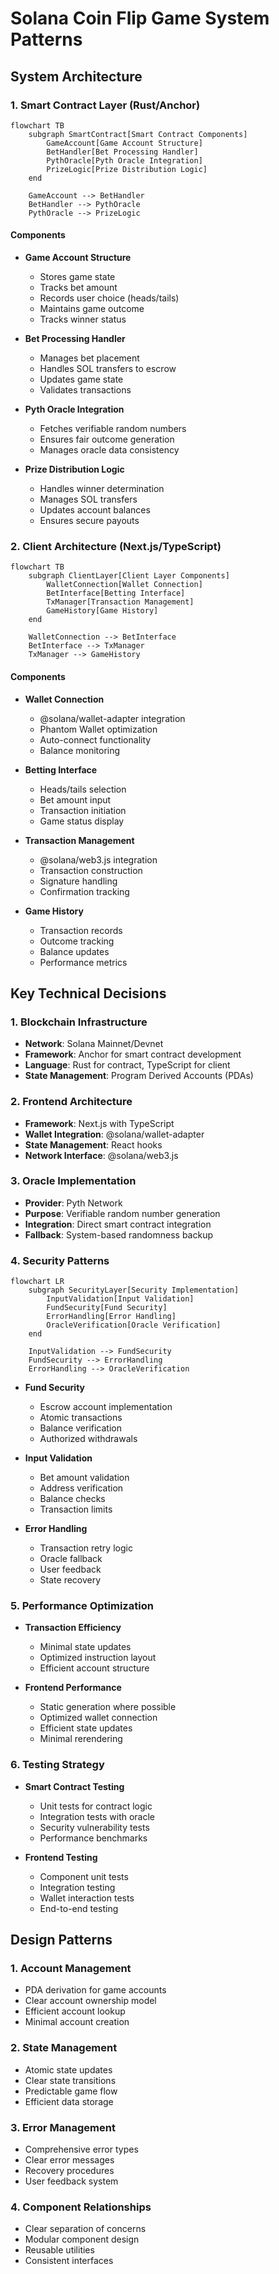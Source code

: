 # Solana Coin Flip Game System Patterns

## System Architecture

### 1. Smart Contract Layer (Rust/Anchor)
```mermaid
flowchart TB
    subgraph SmartContract[Smart Contract Components]
        GameAccount[Game Account Structure]
        BetHandler[Bet Processing Handler]
        PythOracle[Pyth Oracle Integration]
        PrizeLogic[Prize Distribution Logic]
    end

    GameAccount --> BetHandler
    BetHandler --> PythOracle
    PythOracle --> PrizeLogic
```

#### Components
- **Game Account Structure**
  - Stores game state
  - Tracks bet amount
  - Records user choice (heads/tails)
  - Maintains game outcome
  - Tracks winner status

- **Bet Processing Handler**
  - Manages bet placement
  - Handles SOL transfers to escrow
  - Updates game state
  - Validates transactions

- **Pyth Oracle Integration**
  - Fetches verifiable random numbers
  - Ensures fair outcome generation
  - Manages oracle data consistency

- **Prize Distribution Logic**
  - Handles winner determination
  - Manages SOL transfers
  - Updates account balances
  - Ensures secure payouts

### 2. Client Architecture (Next.js/TypeScript)
```mermaid
flowchart TB
    subgraph ClientLayer[Client Layer Components]
        WalletConnection[Wallet Connection]
        BetInterface[Betting Interface]
        TxManager[Transaction Management]
        GameHistory[Game History]
    end

    WalletConnection --> BetInterface
    BetInterface --> TxManager
    TxManager --> GameHistory
```

#### Components
- **Wallet Connection**
  - @solana/wallet-adapter integration
  - Phantom Wallet optimization
  - Auto-connect functionality
  - Balance monitoring

- **Betting Interface**
  - Heads/tails selection
  - Bet amount input
  - Transaction initiation
  - Game status display

- **Transaction Management**
  - @solana/web3.js integration
  - Transaction construction
  - Signature handling
  - Confirmation tracking

- **Game History**
  - Transaction records
  - Outcome tracking
  - Balance updates
  - Performance metrics

## Key Technical Decisions

### 1. Blockchain Infrastructure
- **Network**: Solana Mainnet/Devnet
- **Framework**: Anchor for smart contract development
- **Language**: Rust for contract, TypeScript for client
- **State Management**: Program Derived Accounts (PDAs)

### 2. Frontend Architecture
- **Framework**: Next.js with TypeScript
- **Wallet Integration**: @solana/wallet-adapter
- **State Management**: React hooks
- **Network Interface**: @solana/web3.js

### 3. Oracle Implementation
- **Provider**: Pyth Network
- **Purpose**: Verifiable random number generation
- **Integration**: Direct smart contract integration
- **Fallback**: System-based randomness backup

### 4. Security Patterns
```mermaid
flowchart LR
    subgraph SecurityLayer[Security Implementation]
        InputValidation[Input Validation]
        FundSecurity[Fund Security]
        ErrorHandling[Error Handling]
        OracleVerification[Oracle Verification]
    end

    InputValidation --> FundSecurity
    FundSecurity --> ErrorHandling
    ErrorHandling --> OracleVerification
```

- **Fund Security**
  - Escrow account implementation
  - Atomic transactions
  - Balance verification
  - Authorized withdrawals

- **Input Validation**
  - Bet amount validation
  - Address verification
  - Balance checks
  - Transaction limits

- **Error Handling**
  - Transaction retry logic
  - Oracle fallback
  - User feedback
  - State recovery

### 5. Performance Optimization
- **Transaction Efficiency**
  - Minimal state updates
  - Optimized instruction layout
  - Efficient account structure

- **Frontend Performance**
  - Static generation where possible
  - Optimized wallet connection
  - Efficient state updates
  - Minimal rerendering

### 6. Testing Strategy
- **Smart Contract Testing**
  - Unit tests for contract logic
  - Integration tests with oracle
  - Security vulnerability tests
  - Performance benchmarks

- **Frontend Testing**
  - Component unit tests
  - Integration testing
  - Wallet interaction tests
  - End-to-end testing

## Design Patterns

### 1. Account Management
- PDA derivation for game accounts
- Clear account ownership model
- Efficient account lookup
- Minimal account creation

### 2. State Management
- Atomic state updates
- Clear state transitions
- Predictable game flow
- Efficient data storage

### 3. Error Management
- Comprehensive error types
- Clear error messages
- Recovery procedures
- User feedback system

### 4. Component Relationships
- Clear separation of concerns
- Modular component design
- Reusable utilities
- Consistent interfaces
